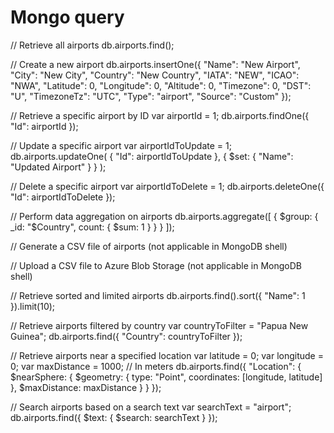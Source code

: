 # Mongo query
// Retrieve all airports
db.airports.find();

// Create a new airport
db.airports.insertOne({
    "Name": "New Airport",
    "City": "New City",
    "Country": "New Country",
    "IATA": "NEW",
    "ICAO": "NWA",
    "Latitude": 0,
    "Longitude": 0,
    "Altitude": 0,
    "Timezone": 0,
    "DST": "U",
    "TimezoneTz": "UTC",
    "Type": "airport",
    "Source": "Custom"
});

// Retrieve a specific airport by ID
var airportId = 1;
db.airports.findOne({ "Id": airportId });

// Update a specific airport
var airportIdToUpdate = 1;
db.airports.updateOne(
    { "Id": airportIdToUpdate },
    { $set: { "Name": "Updated Airport" } }
);

// Delete a specific airport
var airportIdToDelete = 1;
db.airports.deleteOne({ "Id": airportIdToDelete });

// Perform data aggregation on airports
db.airports.aggregate([
    { $group: { _id: "$Country", count: { $sum: 1 } } }
]);

// Generate a CSV file of airports (not applicable in MongoDB shell)

// Upload a CSV file to Azure Blob Storage (not applicable in MongoDB shell)

// Retrieve sorted and limited airports
db.airports.find().sort({ "Name": 1 }).limit(10);

// Retrieve airports filtered by country
var countryToFilter = "Papua New Guinea";
db.airports.find({ "Country": countryToFilter });

// Retrieve airports near a specified location
var latitude = 0;
var longitude = 0;
var maxDistance = 1000; // In meters
db.airports.find({
    "Location": {
        $nearSphere: {
            $geometry: {
                type: "Point",
                coordinates: [longitude, latitude]
            },
            $maxDistance: maxDistance
        }
    }
});

// Search airports based on a search text
var searchText = "airport";
db.airports.find({ $text: { $search: searchText } });
